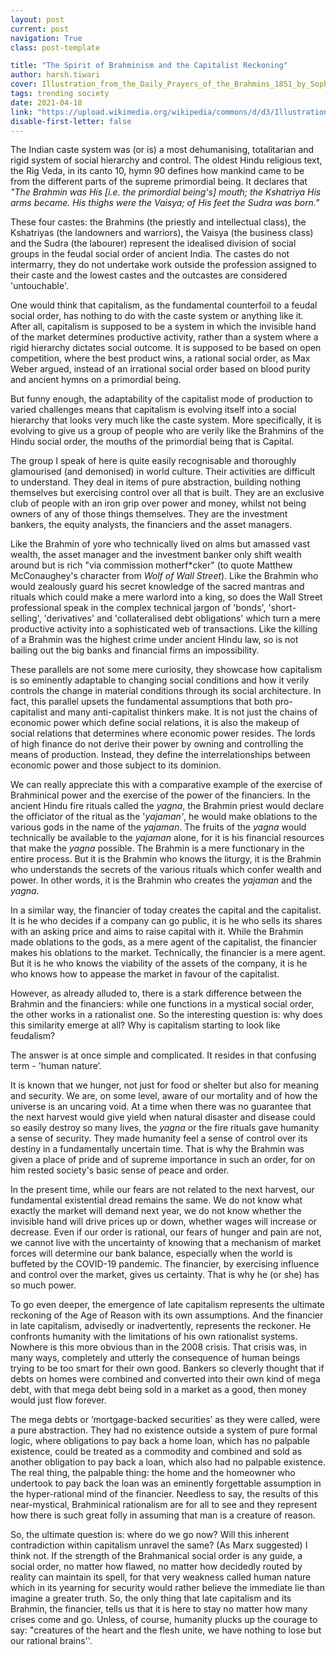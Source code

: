 ```yaml
---
layout: post
current: post
navigation: True
class: post-template

title: "The Spirit of Brahminism and the Capitalist Reckoning"
author: harsh.tiwari
cover: Illustration_from_the_Daily_Prayers_of_the_Brahmins_1851_by_Sophie_Charlotte_Belnos.jpg
tags: trending society
date: 2021-04-18
link: "https://upload.wikimedia.org/wikipedia/commons/d/d3/Illustration_from_the_Daily_Prayers_of_the_Brahmins_%281851%29_by_Sophie_Charlotte_Belnos%2C_digitally_enhanced_by_rawpixel-com_2.jpg"
disable-first-letter: false
---
```

<p>The Indian caste system was (or is) a most dehumanising, totalitarian and rigid system of social hierarchy and control. The oldest Hindu religious text, the Rig Veda, in its canto 10, hymn 90 defines how mankind came to be from the different parts of the supreme primordial being. It declares that <em >"The Brahmin was His [i.e. the primordial being's] mouth; the Kshatriya His arms became. His thighs were the Vaisya; of His feet the Sudra was born."&nbsp;</em></p><p>These four castes: the Brahmins (the priestly and intellectual class), the Kshatriyas (the landowners and warriors), the Vaisya (the business class) and the Sudra (the labourer) represent the idealised division of social groups in the feudal social order of ancient India. The castes do not intermarry, they do not undertake work outside the profession assigned to their caste and the lowest castes and the outcastes are considered 'untouchable'.&nbsp;</p><p>One would think that capitalism, as the fundamental counterfoil to a feudal social order, has nothing to do with the caste system or anything like it. After all, capitalism is supposed to be a system in which the invisible hand of the market determines productive activity, rather than a system where a rigid hierarchy dictates social outcome. It is supposed to be based on open competition, where the best product wins, a rational social order, as Max Weber argued, instead of an irrational social order based on blood purity and ancient hymns on a primordial being.&nbsp;</p><p>But funny enough, the adaptability of the capitalist mode of production to varied challenges means that capitalism is evolving itself into a social hierarchy that looks very much like the caste system. More specifically, it is evolving to give us a group of people who are verily like the Brahmins of the Hindu social order, the mouths of the primordial being that is Capital.&nbsp;</p><p>The group I speak of here is quite easily recognisable and thoroughly glamourised (and demonised) in world culture. Their activities are difficult to understand. They deal in items of pure abstraction, building nothing themselves but exercising control over all that is built. They are an exclusive club of people with an iron grip over power and money, whilst not being owners of any of those things themselves. They are the investment bankers, the equity analysts, the financiers and the asset managers.&nbsp;</p><p>Like the Brahmin of yore who technically lived on alms but amassed vast wealth, the asset manager and the investment banker only shift wealth around but is rich "via commission motherf*cker" (to quote Matthew McConaughey's character from <em >Wolf of Wall Street</em>). Like the Brahmin who would zealously guard his secret knowledge of the sacred mantras and rituals which could make a mere warlord into a king, so does the Wall Street professional speak in the complex technical jargon of 'bonds', 'short-selling', 'derivatives' and 'collateralised debt obligations' which turn a mere productive activity into a sophisticated web of transactions. Like the killing of a Brahmin was the highest crime under ancient Hindu law, so is not bailing out the big banks and financial firms an impossibility.&nbsp;</p><p>These parallels are not some mere curiosity, they showcase how capitalism is so eminently adaptable to changing social conditions and how it verily controls the change in material conditions through its social architecture. In fact, this parallel upsets the fundamental assumptions that both pro-capitalist and many anti-capitalist thinkers make. It is not just the chains of economic power which define social relations, it is also the makeup of social relations that determines where economic power resides. The lords of high finance do not derive their power by owning and controlling the means of production. Instead, they define the interrelationships between economic power and those subject to its dominion.&nbsp;</p><p>We can really appreciate this with a comparative example of the exercise of Brahminical power and the exercise of the power of the financiers. In the ancient Hindu fire rituals called the<em > yagna</em>, the Brahmin priest would declare the officiator of the ritual as the '<em >yajaman'</em>, he would make oblations to the various gods in the name of the <em >yajaman</em>. The fruits of the <em >yagna</em> would technically be available to the <em >yajaman</em> alone, for it is his financial resources that make the <em >yagna</em> possible. The Brahmin is a mere functionary in the entire process. But it is the Brahmin who knows the liturgy, it is the Brahmin who understands the secrets of the various rituals which confer wealth and power. In other words, it is the Brahmin who creates the<em > yajaman</em> and the <em >yagna.&nbsp;</em></p><p>In a similar way, the financier of today creates the capital and the capitalist. It is he who decides if a company can go public, it is he who sells its shares with an asking price and aims to raise capital with it. While the Brahmin made oblations to the gods, as a mere agent of the capitalist, the financier makes his oblations to the market. Technically, the financier is a mere agent. But it is he who knows the viability of the assets of the company, it is he who knows how to appease the market in favour of the capitalist.&nbsp;</p><p>However, as already alluded to, there is a stark difference between the Brahmin and the financiers: while one functions in a mystical social order, the other works in a rationalist one. So the interesting question is: why does this similarity emerge at all? Why is capitalism starting to look like feudalism?</p><p>The answer is at once simple and complicated. It resides in that confusing term - 'human nature’.&nbsp;</p><p>It is known that we hunger, not just for food or shelter but also for meaning and security. We are, on some level, aware of our mortality and of how the universe is an uncaring void. At a time when there was no guarantee that the next harvest would give yield when natural disaster and disease could so easily destroy so many lives, the <em >yagna </em>or the fire rituals gave humanity a sense of security. They made humanity feel a sense of control over its destiny in a fundamentally uncertain time. That is why the Brahmin was given a place of pride and of supreme importance in such an order, for on him rested society's basic sense of peace and order.&nbsp;</p><p>In the present time, while our fears are not related to the next harvest, our fundamental existential dread remains the same. We do not know what exactly the market will demand next year, we do not know whether the invisible hand will drive prices up or down, whether wages will increase or decrease. Even if our order is rational, our fears of hunger and pain are not, we cannot live with the uncertainty of knowing that a mechanism of market forces will determine our bank balance, especially when the world is buffeted by the COVID-19 pandemic. The financier, by exercising influence and control over the market, gives us certainty. That is why he (or she) has so much power.&nbsp;&nbsp;</p><p>To go even deeper, the emergence of late capitalism represents the ultimate reckoning of the Age of Reason with its own assumptions. And the financier in late capitalism, advisedly or inadvertently, represents the reckoner. He confronts humanity with the limitations of his own rationalist systems. Nowhere is this more obvious than in the 2008 crisis. That crisis was, in many ways, completely and utterly the consequence of human beings trying to be too smart for their own good. Bankers so cleverly thought that if debts on homes were combined and converted into their own kind of mega debt, with that mega debt being sold in a market as a good, then money would just flow forever.&nbsp;</p><p>The mega debts or ‘mortgage-backed securities’ as they were called, were a pure abstraction. They had no existence outside a system of pure formal logic, where obligations to pay back a home loan, which has no palpable existence, could be treated as a commodity and combined and sold as another obligation to pay back a loan, which also had no palpable existence. The real thing, the palpable thing: the home and the homeowner who undertook to pay back the loan was an eminently forgettable assumption in the hyper-rational mind of the financier. Needless to say, the results of this near-mystical, Brahminical rationalism are for all to see and they represent how there is such great folly in assuming that man is a creature of reason.&nbsp;</p><p>So, the ultimate question is: where do we go now? Will this inherent contradiction within capitalism unravel the same? (As Marx suggested) I think not. If the strength of the Brahmanical social order is any guide, a social order, no matter how flawed, no matter how decidedly routed by reality can maintain its spell, for that very weakness called human nature which in its yearning for security would rather believe the immediate lie than imagine a greater truth. So, the only thing that late capitalism and its Brahmin, the financier, tells us that it is here to stay no matter how many crises come and go. Unless, of course, humanity plucks up the courage to say: "creatures of the heart and the flesh unite, we have nothing to lose but our rational brains''.&nbsp;</p>